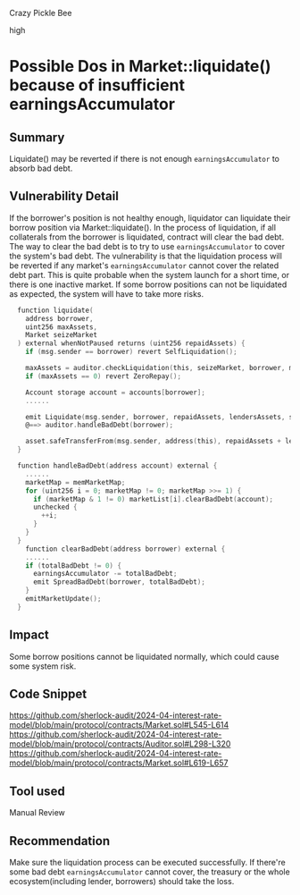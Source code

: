 Crazy Pickle Bee

high

# Possible Dos in Market::liquidate() because of insufficient earningsAccumulator

## Summary
Liquidate() may be reverted if there is not enough `earningsAccumulator` to absorb bad debt.

## Vulnerability Detail
If the borrower's position is not healthy enough, liquidator can liquidate their borrow position via Market::liquidate(). In the process of liquidation, if all collaterals from the borrower is liquidated, contract will clear the bad debt. The way to clear the bad debt is to try to use `earningsAccumulator` to cover the system's bad debt.
The vulnerability is that the liquidation process will be reverted if any market's `earningsAccumulator` cannot cover the related debt part. This is quite probable when the system launch for a short time, or there is one inactive market.
If some borrow positions can not be liquidated as expected, the system will have to take more risks.

```c
  function liquidate(
    address borrower,
    uint256 maxAssets,
    Market seizeMarket
  ) external whenNotPaused returns (uint256 repaidAssets) {
    if (msg.sender == borrower) revert SelfLiquidation();

    maxAssets = auditor.checkLiquidation(this, seizeMarket, borrower, maxAssets);
    if (maxAssets == 0) revert ZeroRepay();

    Account storage account = accounts[borrower];
    ......

    emit Liquidate(msg.sender, borrower, repaidAssets, lendersAssets, seizeMarket, seizeAssets);
    @==> auditor.handleBadDebt(borrower);

    asset.safeTransferFrom(msg.sender, address(this), repaidAssets + lendersAssets);
  }

  function handleBadDebt(address account) external {
    ......
    marketMap = memMarketMap;
    for (uint256 i = 0; marketMap != 0; marketMap >>= 1) {
      if (marketMap & 1 != 0) marketList[i].clearBadDebt(account);
      unchecked {
        ++i;
      }
    }
  }
    function clearBadDebt(address borrower) external {
    ......
    if (totalBadDebt != 0) {
      earningsAccumulator -= totalBadDebt;
      emit SpreadBadDebt(borrower, totalBadDebt);
    }
    emitMarketUpdate();
  }
```

## Impact
Some borrow positions cannot be liquidated normally, which could cause some system risk.

## Code Snippet
https://github.com/sherlock-audit/2024-04-interest-rate-model/blob/main/protocol/contracts/Market.sol#L545-L614
https://github.com/sherlock-audit/2024-04-interest-rate-model/blob/main/protocol/contracts/Auditor.sol#L298-L320
https://github.com/sherlock-audit/2024-04-interest-rate-model/blob/main/protocol/contracts/Market.sol#L619-L657

## Tool used

Manual Review

## Recommendation
Make sure the liquidation process can be executed successfully. If there're some bad debt `earningsAccumulator` cannot cover, the treasury or the whole ecosystem(including lender, borrowers) should take the loss.

